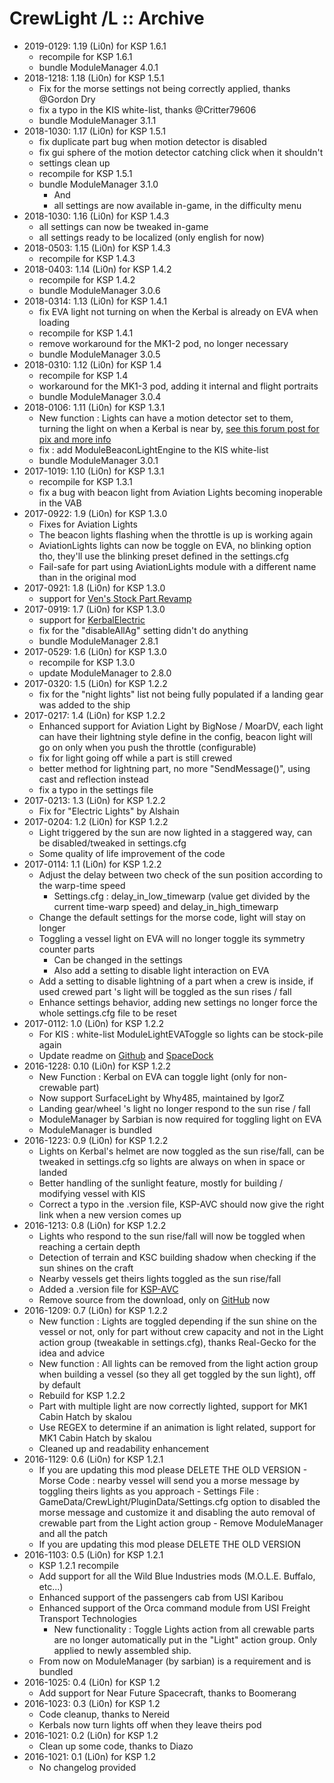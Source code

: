 # CrewLight /L :: Archive

* 2019-0129: 1.19 (Li0n) for KSP 1.6.1
	+ recompile for KSP 1.6.1
	+ bundle ModuleManager 4.0.1
* 2018-1218: 1.18 (Li0n) for KSP 1.5.1
	+ Fix for the morse settings not being correctly applied, thanks @Gordon Dry
	+ fix a typo in the KIS white-list, thanks @Critter79606
	+ bundle ModuleManager 3.1.1
* 2018-1030: 1.17 (Li0n) for KSP 1.5.1
	+ fix duplicate part bug when motion detector is disabled
	+ fix gui sphere of the motion detector catching click when it shouldn't
	+ settings clean up
	+ recompile for KSP 1.5.1
	+ bundle ModuleManager 3.1.0
		- And
		- all settings are now available in-game, in the difficulty menu
* 2018-1030: 1.16 (Li0n) for KSP 1.4.3
	+ all settings can now be tweaked in-game
	+ all settings ready to be localized (only english for now)
* 2018-0503: 1.15 (Li0n) for KSP 1.4.3
	+ recompile for KSP 1.4.3
* 2018-0403: 1.14 (Li0n) for KSP 1.4.2
	+ recompile for KSP 1.4.2
	+ bundle ModuleManager 3.0.6
* 2018-0314: 1.13 (Li0n) for KSP 1.4.1
	+ fix EVA light not turning on when the Kerbal is already on EVA when loading
	+ recompile for KSP 1.4.1
	+ remove workaround for the MK1-2 pod, no longer necessary
	+ bundle ModuleManager 3.0.5
* 2018-0310: 1.12 (Li0n) for KSP 1.4
	+ recompile for KSP 1.4
	+ workaround for the MK1-3 pod, adding it internal and flight portraits
	+ bundle ModuleManager 3.0.4
* 2018-0106: 1.11 (Li0n) for KSP 1.3.1
	+ New function : Lights can have a motion detector set to them, turning the light on when a Kerbal is near by, [see this forum post for pix and more info](https://forum.kerbalspaceprogram.com/index.php?/topic/154901-131-crew-light-an-automatic-light-manager-v111-6-jan-2018/&do=findComment&comment=3261343)
	+ fix : add ModuleBeaconLightEngine to the KIS white-list
	+ bundle ModuleManager 3.0.1
* 2017-1019: 1.10 (Li0n) for KSP 1.3.1
	+ recompile for KSP 1.3.1
	+ fix a bug with beacon light from Aviation Lights becoming inoperable in the VAB
* 2017-0922: 1.9 (Li0n) for KSP 1.3.0
	+ Fixes for Aviation Lights
	+ The beacon lights flashing when the throttle is up is working again
	+ AviationLights lights can now be toggle on EVA, no blinking option tho, they'll use the blinking preset defined in the settings.cfg
	+ Fail-safe for part using AviationLights module with a different name than in the original mod
* 2017-0921: 1.8 (Li0n) for KSP 1.3.0
	+ support for [Ven's Stock Part Revamp](https://forum.kerbalspaceprogram.com/index.php?/topic/83696-122-stock-part-revamp-update-196-released-source-files/)
* 2017-0919: 1.7 (Li0n) for KSP 1.3.0
	+ support for [KerbalElectric](https://forum.kerbalspaceprogram.com/index.php?/topic/165449-wip-kerbal-electric-moar-lights/)
	+ fix for the "disableAllAg" setting didn't do anything
	+ bundle ModuleManager 2.8.1
* 2017-0529: 1.6 (Li0n) for KSP 1.3.0
	+ recompile for KSP 1.3.0
	+ update ModuleManager to 2.8.0
* 2017-0320: 1.5 (Li0n) for KSP 1.2.2
	+ fix for the "night lights" list not being fully populated if a landing gear was added to the ship
* 2017-0217: 1.4 (Li0n) for KSP 1.2.2
	+ Enhanced support for Aviation Light by BigNose / MoarDV, each light can have their lightning style define in the config, beacon light will go on only when you push the throttle (configurable)
	+ fix for light going off while a part is still crewed
	+ better method for lightning part, no more "SendMessage()", using cast and reflection instead
	+ fix a typo in the settings file
* 2017-0213: 1.3 (Li0n) for KSP 1.2.2
	+ Fix for "Electric Lights" by Alshain
* 2017-0204: 1.2 (Li0n) for KSP 1.2.2
	+ Light triggered by the sun are now lighted in a staggered way, can be disabled/tweaked in settings.cfg
	+ Some quality of life improvement of the code
* 2017-0114: 1.1 (Li0n) for KSP 1.2.2
	+ Adjust the delay between two check of the sun position according to the warp-time speed
		- Settings.cfg : delay_in_low_timewarp (value get divided by the current time-warp speed) and delay_in_high_timewarp
	+ Change the default settings for the morse code, light will stay on longer
	+ Toggling a vessel light on EVA will no longer toggle its symmetry counter parts
		- Can be changed in the settings
		- Also add a setting to disable light interaction on EVA
	+ Add a setting to disable lightning of a part when a crew is inside, if used crewed part 's light will be toggled as the sun rises / fall
	+ Enhance settings behavior, adding new settings no longer force the whole settings.cfg file to be reset
* 2017-0112: 1.0 (Li0n) for KSP 1.2.2
	+ For KIS : white-list ModuleLightEVAToggle so lights can be stock-pile again
	+ Update readme on [Github](https://github.com/Li0n-0/CrewLight/releases) and [SpaceDock](http://spacedock.info/mod/1012/Crew%20Light)
* 2016-1228: 0.10 (Li0n) for KSP 1.2.2
	+ New Function : Kerbal on EVA can toggle light (only for non-crewable part)
	+ Now support SurfaceLight by Why485, maintained by IgorZ
	+ Landing gear/wheel 's light no longer respond to the sun rise / fall
	+ ModuleManager by Sarbian is now required for toggling light on EVA
	+ ModuleManager is bundled
* 2016-1223: 0.9 (Li0n) for KSP 1.2.2
	+ Lights on Kerbal's helmet are now toggled as the sun rise/fall, can be tweaked in settings.cfg so lights are always on when in space or landed
	+ Better handling of the sunlight feature, mostly for building / modifying vessel with KIS
	+ Correct a typo in the .version file, KSP-AVC should now give the right link when a new version comes up
* 2016-1213: 0.8 (Li0n) for KSP 1.2.2
	+ Lights who respond to the sun rise/fall will now be toggled when reaching a certain depth
	+ Detection of terrain and KSC building shadow when checking if the sun shines on the craft
	+ Nearby vessels get theirs lights toggled as the sun rise/fall
	+ Added a .version file for [KSP-AVC](http://forum.kerbalspaceprogram.com/index.php?/topic/72169-12-ksp-avc-add-on-version-checker-plugin-1162-miniavc-ksp-avc-online-2016-10-13/)
	+ Remove source from the download, only on [GitHub](https://github.com/Li0n-0/CrewLight) now
* 2016-1209: 0.7 (Li0n) for KSP 1.2.2
	+ New function : Lights are toggled depending if the sun shine on the vessel or not, only for part without crew capacity and not in the Light action group (tweakable in settings.cfg), thanks Real-Gecko for the idea and advice
	+ New function : All lights can be removed from the light action group when building a vessel (so they all get toggled by the sun light), off by default
	+ Rebuild for KSP 1.2.2
	+ Part with multiple light are now correctly lighted, support for MK1 Cabin Hatch by skalou
	+ Use REGEX to determine if an animation is light related, support for MK1 Cabin Hatch by skalou
	+ Cleaned up and readability enhancement
* 2016-1129: 0.6 (Li0n) for KSP 1.2.1
	+ If you are updating this mod please DELETE THE OLD VERSION
			- Morse Code : nearby vessel will send you a morse message by toggling theirs lights as you approach
			- Settings File : GameData/CrewLight/PluginData/Settings.cfg option to disabled the morse message and customize it and disabling the auto removal of crewable part from the Light action group
			- Remove ModuleManager and all the patch
	+ If you are updating this mod please DELETE THE OLD VERSION
* 2016-1103: 0.5 (Li0n) for KSP 1.2.1
	+ KSP 1.2.1 recompile
	+ Add support for all the Wild Blue Industries mods (M.O.L.E. Buffalo, etc...)
	+ Enhanced support of the passengers cab from USI Karibou
	+ Enhanced support of the Orca command module from USI Freight Transport Technologies
		- New functionality : Toggle Lights action from all crewable parts are no longer automatically put in the "Light" action group. Only applied to newly assembled ship.
	+ From now on ModuleManager (by sarbian) is a requirement and is bundled
* 2016-1025: 0.4 (Li0n) for KSP 1.2
	+ Add support for Near Future  Spacecraft, thanks to Boomerang
* 2016-1023: 0.3 (Li0n) for KSP 1.2
	+ Code cleanup, thanks to Nereid
	+ Kerbals now turn lights off when they leave theirs pod
* 2016-1021: 0.2 (Li0n) for KSP 1.2
	+ Clean up some code, thanks to Diazo
* 2016-1021: 0.1 (Li0n) for KSP 1.2
	+ No changelog provided
